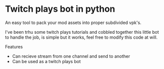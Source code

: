 # Twitch plays bot in python 

An easy tool to pack your mod assets into proper subdivided vpk's.

I've been trhu some twitch plays tutorials and cobbled together this little bot to handle
the job, is simple but it works, feel free to modify this code at will.

Features

- Can recieve stream from one channel and send to another
- Can be used as a twitch plays bot
